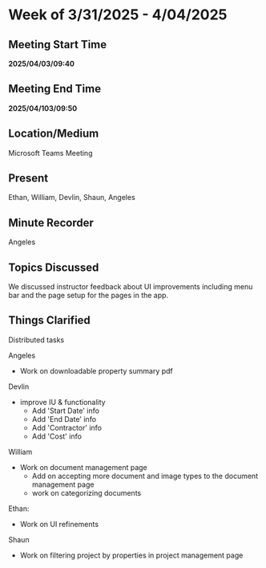 # Week of 3/31/2025 - 4/04/2025

## Meeting Start Time

**2025/04/03/09:40** 

## Meeting End Time

**2025/04/103/09:50** 

## Location/Medium

Microsoft Teams Meeting 

## Present

Ethan, William, Devlin, Shaun, Angeles 

## Minute Recorder

Angeles

## Topics Discussed

We discussed instructor feedback about UI improvements including menu bar and the page setup for the pages in the app. 

## Things Clarified

Distributed tasks 

Angeles 
* Work on downloadable property summary pdf 
  
Devlin 
* improve IU & functionality
  * Add 'Start Date' info
  * Add 'End Date' info
  * Add 'Contractor' info
  * Add 'Cost' info 

William 
* Work on document management page
  * Add on accepting more document and image types to the document management page
  * work on categorizing documents 

Ethan: 
* Work on UI refinements

Shaun
* Work on filtering project by properties in project management page 
